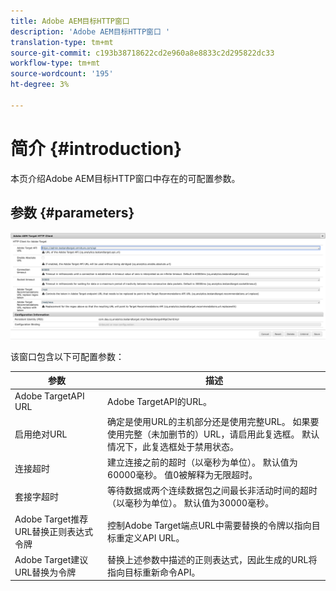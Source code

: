```yaml
---
title: Adobe AEM目标HTTP窗口
description: 'Adobe AEM目标HTTP窗口 '
translation-type: tm+mt
source-git-commit: c193b38718622cd2e960a8e8833c2d295822dc33
workflow-type: tm+mt
source-wordcount: '195'
ht-degree: 3%

---
```



# 简介 {#introduction}

本页介绍Adobe AEM目标HTTP窗口中存在的可配置参数。

## 参数 {#parameters}

![目标HTTP](assets/httpwindow.png "WindowTarget HTTP窗口")

该窗口包含以下可配置参数：

| 参数 | 描述 |
|---|---|
| Adobe TargetAPI URL | Adobe TargetAPI的URL。 |
| 启用绝对URL | 确定是使用URL的主机部分还是使用完整URL。 如果要使用完整（未加删节的）URL，请启用此复选框。 默认情况下，此复选框处于禁用状态。 |
| 连接超时 | 建立连接之前的超时（以毫秒为单位）。 默认值为60000毫秒。 值0被解释为无限超时。 |
| 套接字超时 | 等待数据或两个连续数据包之间最长非活动时间的超时（以毫秒为单位）。 默认值为30000毫秒。 |
| Adobe Target推荐URL替换正则表达式令牌 | 控制Adobe Target端点URL中需要替换的令牌以指向目标重定义API URL。 |
| Adobe Target建议URL替换为令牌 | 替换上述参数中描述的正则表达式，因此生成的URL将指向目标重新命令API。 |
